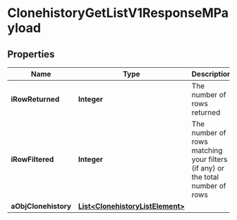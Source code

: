 

# ClonehistoryGetListV1ResponseMPayload

## Properties

Name | Type | Description | Notes
------------ | ------------- | ------------- | -------------
**iRowReturned** | **Integer** | The number of rows returned | 
**iRowFiltered** | **Integer** | The number of rows matching your filters (if any) or the total number of rows | 
**aObjClonehistory** | [**List&lt;ClonehistoryListElement&gt;**](ClonehistoryListElement.md) |  | 





